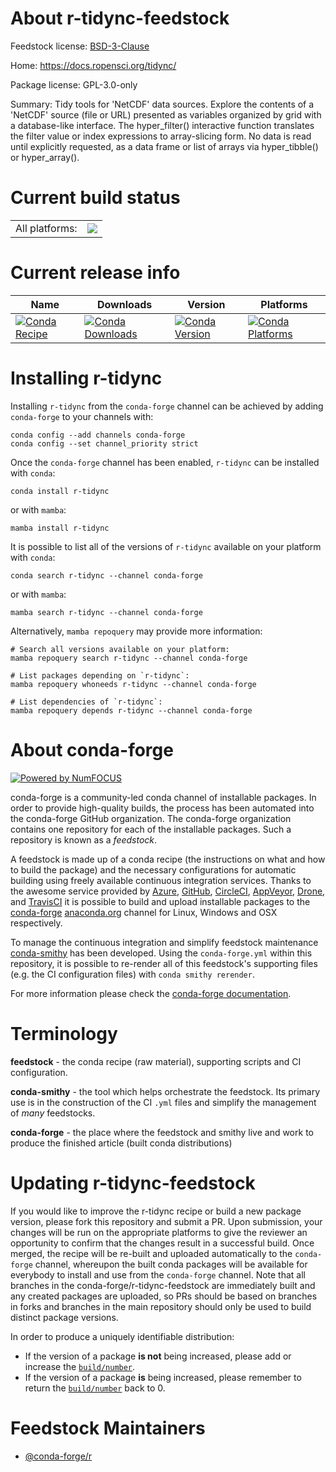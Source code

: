 About r-tidync-feedstock
========================

Feedstock license: [BSD-3-Clause](https://github.com/conda-forge/r-tidync-feedstock/blob/main/LICENSE.txt)

Home: https://docs.ropensci.org/tidync/

Package license: GPL-3.0-only

Summary: Tidy tools for 'NetCDF' data sources. Explore the contents of a 'NetCDF' source (file or URL) presented as variables organized by grid with a database-like interface. The hyper_filter() interactive function translates the filter value or index expressions to array-slicing form. No data is read until explicitly requested, as a data frame or list of arrays via hyper_tibble() or hyper_array().

Current build status
====================


<table><tr><td>All platforms:</td>
    <td>
      <a href="https://dev.azure.com/conda-forge/feedstock-builds/_build/latest?definitionId=10407&branchName=main">
        <img src="https://dev.azure.com/conda-forge/feedstock-builds/_apis/build/status/r-tidync-feedstock?branchName=main">
      </a>
    </td>
  </tr>
</table>

Current release info
====================

| Name | Downloads | Version | Platforms |
| --- | --- | --- | --- |
| [![Conda Recipe](https://img.shields.io/badge/recipe-r--tidync-green.svg)](https://anaconda.org/conda-forge/r-tidync) | [![Conda Downloads](https://img.shields.io/conda/dn/conda-forge/r-tidync.svg)](https://anaconda.org/conda-forge/r-tidync) | [![Conda Version](https://img.shields.io/conda/vn/conda-forge/r-tidync.svg)](https://anaconda.org/conda-forge/r-tidync) | [![Conda Platforms](https://img.shields.io/conda/pn/conda-forge/r-tidync.svg)](https://anaconda.org/conda-forge/r-tidync) |

Installing r-tidync
===================

Installing `r-tidync` from the `conda-forge` channel can be achieved by adding `conda-forge` to your channels with:

```
conda config --add channels conda-forge
conda config --set channel_priority strict
```

Once the `conda-forge` channel has been enabled, `r-tidync` can be installed with `conda`:

```
conda install r-tidync
```

or with `mamba`:

```
mamba install r-tidync
```

It is possible to list all of the versions of `r-tidync` available on your platform with `conda`:

```
conda search r-tidync --channel conda-forge
```

or with `mamba`:

```
mamba search r-tidync --channel conda-forge
```

Alternatively, `mamba repoquery` may provide more information:

```
# Search all versions available on your platform:
mamba repoquery search r-tidync --channel conda-forge

# List packages depending on `r-tidync`:
mamba repoquery whoneeds r-tidync --channel conda-forge

# List dependencies of `r-tidync`:
mamba repoquery depends r-tidync --channel conda-forge
```


About conda-forge
=================

[![Powered by
NumFOCUS](https://img.shields.io/badge/powered%20by-NumFOCUS-orange.svg?style=flat&colorA=E1523D&colorB=007D8A)](https://numfocus.org)

conda-forge is a community-led conda channel of installable packages.
In order to provide high-quality builds, the process has been automated into the
conda-forge GitHub organization. The conda-forge organization contains one repository
for each of the installable packages. Such a repository is known as a *feedstock*.

A feedstock is made up of a conda recipe (the instructions on what and how to build
the package) and the necessary configurations for automatic building using freely
available continuous integration services. Thanks to the awesome service provided by
[Azure](https://azure.microsoft.com/en-us/services/devops/), [GitHub](https://github.com/),
[CircleCI](https://circleci.com/), [AppVeyor](https://www.appveyor.com/),
[Drone](https://cloud.drone.io/welcome), and [TravisCI](https://travis-ci.com/)
it is possible to build and upload installable packages to the
[conda-forge](https://anaconda.org/conda-forge) [anaconda.org](https://anaconda.org/)
channel for Linux, Windows and OSX respectively.

To manage the continuous integration and simplify feedstock maintenance
[conda-smithy](https://github.com/conda-forge/conda-smithy) has been developed.
Using the ``conda-forge.yml`` within this repository, it is possible to re-render all of
this feedstock's supporting files (e.g. the CI configuration files) with ``conda smithy rerender``.

For more information please check the [conda-forge documentation](https://conda-forge.org/docs/).

Terminology
===========

**feedstock** - the conda recipe (raw material), supporting scripts and CI configuration.

**conda-smithy** - the tool which helps orchestrate the feedstock.
                   Its primary use is in the construction of the CI ``.yml`` files
                   and simplify the management of *many* feedstocks.

**conda-forge** - the place where the feedstock and smithy live and work to
                  produce the finished article (built conda distributions)


Updating r-tidync-feedstock
===========================

If you would like to improve the r-tidync recipe or build a new
package version, please fork this repository and submit a PR. Upon submission,
your changes will be run on the appropriate platforms to give the reviewer an
opportunity to confirm that the changes result in a successful build. Once
merged, the recipe will be re-built and uploaded automatically to the
`conda-forge` channel, whereupon the built conda packages will be available for
everybody to install and use from the `conda-forge` channel.
Note that all branches in the conda-forge/r-tidync-feedstock are
immediately built and any created packages are uploaded, so PRs should be based
on branches in forks and branches in the main repository should only be used to
build distinct package versions.

In order to produce a uniquely identifiable distribution:
 * If the version of a package **is not** being increased, please add or increase
   the [``build/number``](https://docs.conda.io/projects/conda-build/en/latest/resources/define-metadata.html#build-number-and-string).
 * If the version of a package **is** being increased, please remember to return
   the [``build/number``](https://docs.conda.io/projects/conda-build/en/latest/resources/define-metadata.html#build-number-and-string)
   back to 0.

Feedstock Maintainers
=====================

* [@conda-forge/r](https://github.com/orgs/conda-forge/teams/r/)

